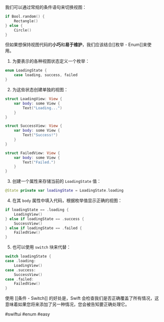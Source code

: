 我们可以通过常规的条件语句来切换视图：

```swift
if Bool.random() {
    Rectangle()
} else {
    Circle()
}
```

但如果想保持视图代码的**小巧**和**易于维护**，我们应该结合[[枚举 - Enum]]来使用。

1. 为要表示的各种视图状态定义一个枚举：

```swift
enum LoadingState {
    case loading, success, failed
}
```

2. 为这些状态创建单独的视图：

```swift
struct LoadingView: View {
    var body: some View {
        Text("Loading...")
    }
}

struct SuccessView: View {
    var body: some View {
        Text("Success!")
    }
}

struct FailedView: View {
    var body: some View {
        Text("Failed.")
    }
}
```

3. 创建一个属性来存储当前的 `LoadingState` 值：

```swift
@State private var loadingState = LoadingState.loading
```

4. 在其 `body` 属性中填入代码，根据枚举值显示正确的视图：

```swift
if loadingState == .loading {
    LoadingView()
} else if loadingState == .success {
    SuccessView()
} else if loadingState == .failed {
    FailedView()
}
```

5. 也可以使用 `switch` 块来代替：

```swift
switch loadingState {
case .loading:
    LoadingView()
case .success:
    SuccessView()
case .failed:
    FailedView()
}
```

使用 [[条件 - Switch]] 的好处是，Swift 会检查我们是否正确覆盖了所有情况，这意味着如果您将来添加了另一种情况，您会被告知要正确处理它。

#swiftui #enum #easy 